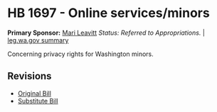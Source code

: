 # HB 1697 - Online services/minors
**Primary Sponsor:** [Mari Leavitt](/person/leg/leavitt_ma.md)
*Status: Referred to Appropriations.* | [leg.wa.gov summary](https://app.leg.wa.gov/billsummary?BillNumber=1697&Year=2021)

Concerning privacy rights for Washington minors.

## Revisions
* [Original Bill](1/)
* [Substitute Bill](S/)